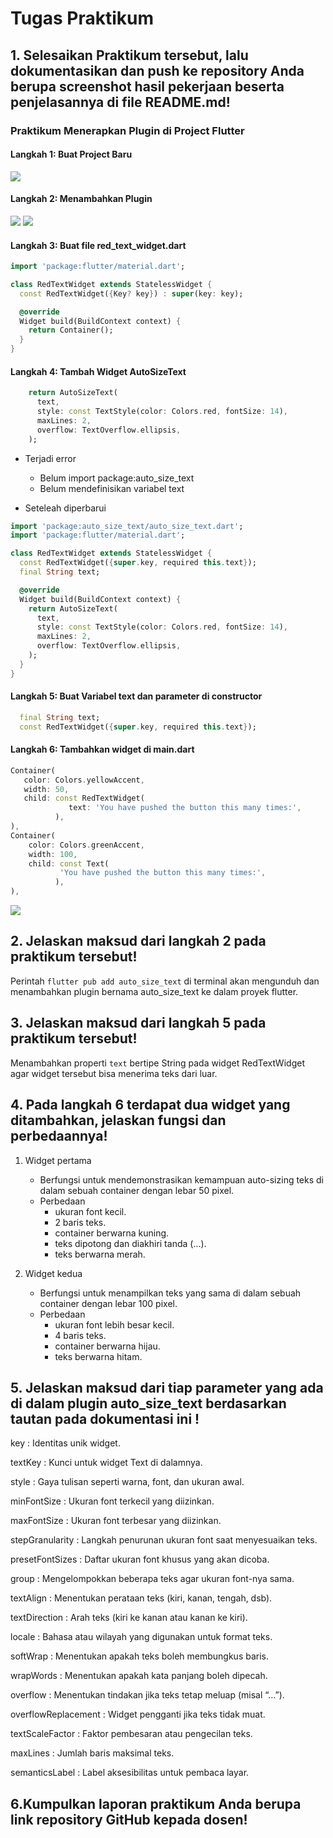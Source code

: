 # Tugas Praktikum

## 1. Selesaikan Praktikum tersebut, lalu dokumentasikan dan push ke repository Anda berupa screenshot hasil pekerjaan beserta penjelasannya di file README.md!

### Praktikum Menerapkan Plugin di Project Flutter

#### Langkah 1: Buat Project Baru

![](./ss/s1-1.png)

#### Langkah 2: Menambahkan Plugin

![](./ss/s1-2.png)
![](./ss/s1-3.png)

#### Langkah 3: Buat file red_text_widget.dart

```dart
import 'package:flutter/material.dart';

class RedTextWidget extends StatelessWidget {
  const RedTextWidget({Key? key}) : super(key: key);

  @override
  Widget build(BuildContext context) {
    return Container();
  }
}

```

#### Langkah 4: Tambah Widget AutoSizeText

```dart
    return AutoSizeText(
      text,
      style: const TextStyle(color: Colors.red, fontSize: 14),
      maxLines: 2,
      overflow: TextOverflow.ellipsis,
    );
```

- Terjadi error

  - Belum import package:auto_size_text
  - Belum mendefinisikan variabel text

- Seteleah diperbarui

```dart
import 'package:auto_size_text/auto_size_text.dart';
import 'package:flutter/material.dart';

class RedTextWidget extends StatelessWidget {
  const RedTextWidget({super.key, required this.text});
  final String text;

  @override
  Widget build(BuildContext context) {
    return AutoSizeText(
      text,
      style: const TextStyle(color: Colors.red, fontSize: 14),
      maxLines: 2,
      overflow: TextOverflow.ellipsis,
    );
  }
}
```

#### Langkah 5: Buat Variabel text dan parameter di constructor

```dart
  final String text;
  const RedTextWidget({super.key, required this.text});
```

#### Langkah 6: Tambahkan widget di main.dart

```dart
Container(
   color: Colors.yellowAccent,
   width: 50,
   child: const RedTextWidget(
             text: 'You have pushed the button this many times:',
          ),
),
Container(
    color: Colors.greenAccent,
    width: 100,
    child: const Text(
           'You have pushed the button this many times:',
          ),
),
```

![](./ss/s1-4.png)

## 2. Jelaskan maksud dari langkah 2 pada praktikum tersebut!

Perintah `flutter pub add auto_size_text` di terminal akan mengunduh dan menambahkan plugin bernama auto_size_text ke dalam proyek flutter.

## 3. Jelaskan maksud dari langkah 5 pada praktikum tersebut!

Menambahkan properti `text` bertipe String pada widget RedTextWidget agar widget tersebut bisa menerima teks dari luar.

## 4. Pada langkah 6 terdapat dua widget yang ditambahkan, jelaskan fungsi dan perbedaannya!

1. Widget pertama

   - Berfungsi untuk mendemonstrasikan kemampuan auto-sizing teks di dalam sebuah container dengan lebar 50 pixel.
   - Perbedaan
     - ukuran font kecil.
     - 2 baris teks.
     - container berwarna kuning.
     - teks dipotong dan diakhiri tanda (...).
     - teks berwarna merah.

2. Widget kedua
   - Berfungsi untuk menampilkan teks yang sama di dalam sebuah container dengan lebar 100 pixel.
   - Perbedaan
     - ukuran font lebih besar kecil.
     - 4 baris teks.
     - container berwarna hijau.
     - teks berwarna hitam.

## 5. Jelaskan maksud dari tiap parameter yang ada di dalam plugin auto_size_text berdasarkan tautan pada dokumentasi ini !

key : Identitas unik widget.

textKey : Kunci untuk widget Text di dalamnya.

style : Gaya tulisan seperti warna, font, dan ukuran awal.

minFontSize : Ukuran font terkecil yang diizinkan.

maxFontSize : Ukuran font terbesar yang diizinkan.

stepGranularity : Langkah penurunan ukuran font saat menyesuaikan teks.

presetFontSizes : Daftar ukuran font khusus yang akan dicoba.

group : Mengelompokkan beberapa teks agar ukuran font-nya sama.

textAlign : Menentukan perataan teks (kiri, kanan, tengah, dsb).

textDirection : Arah teks (kiri ke kanan atau kanan ke kiri).

locale : Bahasa atau wilayah yang digunakan untuk format teks.

softWrap : Menentukan apakah teks boleh membungkus baris.

wrapWords : Menentukan apakah kata panjang boleh dipecah.

overflow : Menentukan tindakan jika teks tetap meluap (misal “…”).

overflowReplacement : Widget pengganti jika teks tidak muat.

textScaleFactor : Faktor pembesaran atau pengecilan teks.

maxLines : Jumlah baris maksimal teks.

semanticsLabel : Label aksesibilitas untuk pembaca layar.

## 6.Kumpulkan laporan praktikum Anda berupa link repository GitHub kepada dosen!
